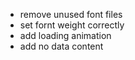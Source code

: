 - remove unused font files
- set fornt weight correctly
- add loading animation
- add no data content
